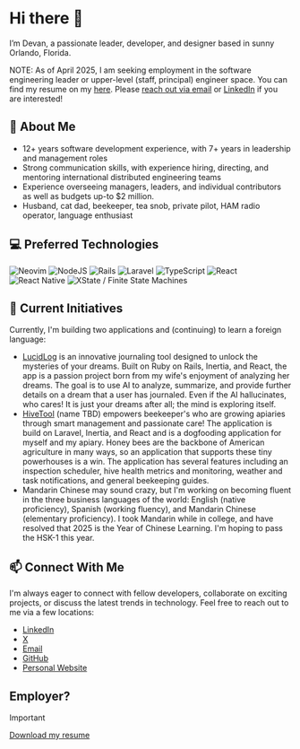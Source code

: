 # Hi there 👋

I’m Devan, a passionate leader, developer, and designer based in sunny Orlando, Florida.

NOTE: As of April 2025, I am seeking employment in the software engineering leader or upper-level (staff, principal) engineer space. You can find my resume on my [here](https://devanb.us/resume.pdf). Please [reach out via email](mailto:devan@devanb.us) or [LinkedIn](https://www.linkedin.com/in/devanb/) if you are interested!

## 🙋 About Me

- 12+ years software development experience, with 7+ years in leadership and management roles
- Strong communication skills, with experience hiring, directing, and mentoring international distributed engineering teams
- Experience overseeing managers, leaders, and individual contributors as well as budgets up-to $2 million.
- Husband, cat dad, beekeeper, tea snob, private pilot, HAM radio operator, language enthusiast

## 💻 Preferred Technologies

![Neovim](https://img.shields.io/badge/Neovim-57A143?logo=neovim&logoColor=fff)
![NodeJS](https://img.shields.io/badge/Node.js-6DA55F?logo=node.js&logoColor=white)
![Rails](https://img.shields.io/badge/Rails-%23CC0000.svg?logo=ruby-on-rails&logoColor=white)
![Laravel](https://img.shields.io/badge/Laravel-%23FF2D20.svg?logo=laravel&logoColor=white)
![TypeScript](https://img.shields.io/badge/TypeScript-3178C6?logo=typescript&logoColor=fff)
![React](https://img.shields.io/badge/React-%2320232a.svg?logo=react&logoColor=%2361DAFB)
![React Native](https://img.shields.io/badge/React_Native-%2320232a.svg?logo=react&logoColor=%2361DAFB)
![XState / Finite State Machines](https://img.shields.io/badge/-XState-05122A?style=flat&logo=xstate)&nbsp;

## 🔭 Current Initiatives

Currently, I'm building two applications and (continuing) to learn a foreign language:

- [LucidLog](https://github.com/DevanB/lucidlog) is an innovative journaling tool designed to unlock the mysteries of your dreams. Built on Ruby on Rails, Inertia, and React, the app is a passion project born from my wife's enjoyment of analyzing her dreams. The goal is to use AI to analyze, summarize, and provide further details on a dream that a user has journaled. Even if the AI hallucinates, who cares! It is just your dreams after all; the mind is exploring itself.
- [HiveTool](https://github.com/DevanB/hivetool) (name TBD) empowers beekeeper's who are growing apiaries through smart management and passionate care! The application is build on Laravel, Inertia, and React and is a dogfooding application for myself and my apiary. Honey bees are the backbone of American agriculture in many ways, so an application that supports these tiny powerhouses is a win. The application has several features including an inspection scheduler, hive health metrics and monitoring, weather and task notifications, and general beekeeping guides.
- Mandarin Chinese may sound crazy, but I'm working on becoming fluent in the three business languages of the world: English (native proficiency), Spanish (working fluency), and Mandarin Chinese (elementary proficiency). I took Mandarin while in college, and have resolved that 2025 is the Year of Chinese Learning. I'm hoping to pass the HSK-1 this year.

## 📫 Connect With Me

I'm always eager to connect with fellow developers, collaborate on exciting projects, or discuss the latest trends in technology. Feel free to reach out to me via a few locations:

- [LinkedIn](https://linkedin.com/in/devanb)
- [X](https://x.com/devanbeitel)
- [Email](mailto:devan@devanb.us)
- [GitHub](https://github.com/devanb)
- [Personal Website](https://devanb.us)

## Employer?

> [!IMPORTANT]  
> <a href="https://devanb.us/resume.pdf" download>Download my resume</a>

<!--
Here are some ideas to get you started:

- 🔭 I’m currently working on ...
- 💬 Ask me about ...
- ⚡ Fun fact: ...

## 📝 Blog Posts

I'd love for you to check out my latest blog posts. I'm super passionate about all things tech, and I enjoy
writing about various topics such as software and web development, accessibility, machine learning, and even
game development. Feel free to dive into my recent posts and join me on this exciting journey into the world
of technology. Can't wait to hear what you think!

- [Improving Collaboration in a Remote Team](https://jodylecompte.com/articles/improving-remote-collaboration)
- [Your Audience Wants  You To Win](https://jodylecompte.com/articles/your-audience-wants-you-to-win)

-->

<!-- BLOG-POST-LIST:START --><!-- BLOG-POST-LIST:END -->
